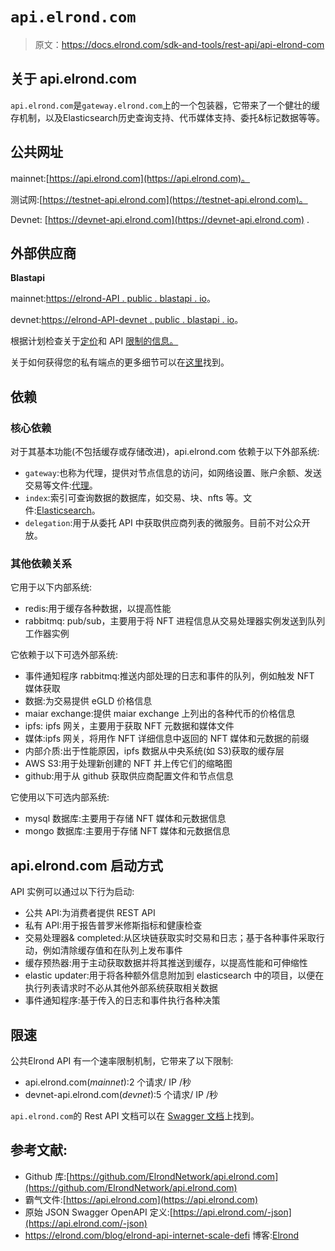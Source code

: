 # `api.elrond.com`

> 原文：<https://docs.elrond.com/sdk-and-tools/rest-api/api-elrond-com>

 ## 关于 api.elrond.com

`api.elrond.com`是`gateway.elrond.com`上的一个包装器，它带来了一个健壮的缓存机制，以及Elasticsearch历史查询支持、代币媒体支持、委托&标记数据等等。

## 公共网址

mainnet:[https://api.elrond.com](https://api.elrond.com)。

测试网:[https://testnet-api.elrond.com](https://testnet-api.elrond.com)。

Devnet: [https://devnet-api.elrond.com](https://devnet-api.elrond.com) .

## 外部供应商

**Blastapi**

mainnet:[https://elrond-API . public . blastapi . io](https://elrond-api.public.blastapi.io)。

devnet:[https://elrond-API-devnet . public . blastapi . io](https://elrond-api-devnet.public.blastapi.io)。

根据计划检查关于[定价](https://blastapi.io/pricing)和 API [限制的信息。](https://docs.blastapi.io/blast-documentation/apis-documentation/elrond)

关于如何获得您的私有端点的更多细节可以在[这里](https://docs.blastapi.io/blast-documentation/tutorials-and-guides/using-blast-to-get-a-blockchain-endpoint-1)找到。

## 依赖

### 核心依赖

对于其基本功能(不包括缓存或存储改进)，api.elrond.com 依赖于以下外部系统:

*   `gateway`:也称为代理，提供对节点信息的访问，如网络设置、账户余额、发送交易等文件:[代理](/sdk-and-tools/proxy)。
*   `index`:索引可查询数据的数据库，如交易、块、nfts 等。文件:[Elasticsearch](/sdk-and-tools/elastic-search)。
*   `delegation`:用于从委托 API 中获取供应商列表的微服务。目前不对公众开放。

### 其他依赖关系

它用于以下内部系统:

*   redis:用于缓存各种数据，以提高性能
*   rabbitmq: pub/sub，主要用于将 NFT 进程信息从交易处理器实例发送到队列工作器实例

它依赖于以下可选外部系统:

*   事件通知程序 rabbitmq:推送内部处理的日志和事件的队列，例如触发 NFT 媒体获取
*   数据:为交易提供 eGLD 价格信息
*   maiar exchange:提供 maiar exchange 上列出的各种代币的价格信息
*   ipfs: ipfs 网关，主要用于获取 NFT 元数据和媒体文件
*   媒体:ipfs 网关，将用作 NFT 详细信息中返回的 NFT 媒体和元数据的前缀
*   内部介质:出于性能原因，ipfs 数据从中央系统(如 S3)获取的缓存层
*   AWS S3:用于处理新创建的 NFT 并上传它们的缩略图
*   github:用于从 github 获取供应商配置文件和节点信息

它使用以下可选内部系统:

*   mysql 数据库:主要用于存储 NFT 媒体和元数据信息
*   mongo 数据库:主要用于存储 NFT 媒体和元数据信息

## api.elrond.com 启动方式

API 实例可以通过以下行为启动:

*   公共 API:为消费者提供 REST API
*   私有 API:用于报告普罗米修斯指标和健康检查
*   交易处理器& completed:从区块链获取实时交易和日志；基于各种事件采取行动，例如清除缓存值和在队列上发布事件
*   缓存预热器:用于主动获取数据并将其推送到缓存，以提高性能和可伸缩性
*   elastic updater:用于将各种额外信息附加到 elasticsearch 中的项目，以便在执行列表请求时不必从其他外部系统获取相关数据
*   事件通知程序:基于传入的日志和事件执行各种决策

## 限速

公共Elrond API 有一个速率限制机制，它带来了以下限制:

*   api.elrond.com(*mainnet*):2 个请求/ IP /秒
*   devnet-api.elrond.com(*devnet*):5 个请求/ IP /秒

`api.elrond.com`的 Rest API 文档可以在 [Swagger 文档](https://api.elrond.com)上找到。

## 参考文献:

*   Github 库:[https://github.com/ElrondNetwork/api.elrond.com](https://github.com/ElrondNetwork/api.elrond.com)
*   霸气文件:[https://api.elrond.com](https://api.elrond.com)
*   原始 JSON Swagger OpenAPI 定义:[https://api.elrond.com/-json](https://api.elrond.com/-json)
*   https://elrond.com/blog/elrond-api-internet-scale-defi 博客:[Elrond](https://elrond.com/blog/elrond-api-internet-scale-defi)